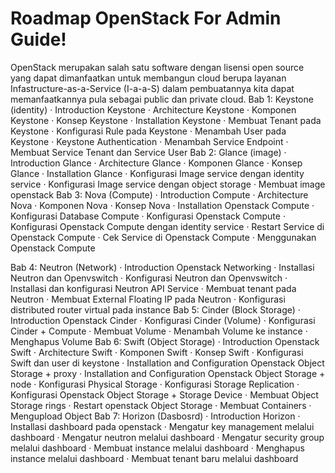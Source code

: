 # Roadmap OpenStack For Admin Guide!

OpenStack merupakan salah satu software dengan lisensi open source yang dapat
dimanfaatkan untuk membangun cloud berupa layanan Infastructure-as-a-Service (I-a-a-S)
dalam pembuatannya kita dapat memanfaatkannya pula sebagai public dan private cloud.
Bab 1: Keystone (identity)
· Introduction Keystone
· Architecture Keystone
· Komponen Keystone
· Konsep Keystone
· Installation Keystone
· Membuat Tenant pada Keystone
· Konfigurasi Rule pada Keystone
· Menambah User pada Keystone
· Keystone Authentication
· Menambah Service Endpoint
· Membuat Service Tenant dan Service User
Bab 2: Glance (image)
· Introduction Glance
· Architecture Glance
· Komponen Glance
· Konsep Glance
· Installation Glance
· Konfigurasi Image service dengan identity service
· Konfigurasi Image service dengan object storage
· Membuat image openstack
Bab 3: Nova (Compute)
· Introduction Compute
· Architecture Nova
· Komponen Nova
· Konsep Nova
· Installation Openstack Compute
· Konfigurasi Database Compute
· Konfigurasi Openstack Compute
· Konfigurasi Openstack Compute dengan identity service
· Restart Service di Openstack Compute
· Cek Service di Openstack Compute
· Menggunakan Openstack Compute

Bab 4: Neutron (Network)
· Introduction Openstack Networking
· Installasi Neutron dan Openvswitch
· Konfigurasi Neutron dan Openvswitch
· Installasi dan konfigurasi Neutron API Service
· Membuat tenant pada Neutron
· Membuat External Floating IP pada Neutron
· Konfigurasi distributed router virtual pada instance
Bab 5: Cinder (Block Storage)
· Introduction Openstack Cinder
· Konfigurasi Cinder (Volume)
· Konfigurasi Cinder + Compute
· Membuat Volume
· Menambah Volume ke instance
· Menghapus Volume
Bab 6: Swift (Object Storage)
· Introduction Openstack Swift
· Architecture Swift
· Komponen Swift
· Konsep Swift
· Konfigurasi Swift dan user di keystone
· Installation and Configuration Openstack Object Storage + proxy
· Installation and Configuration Openstack Object Storage + node
· Konfigurasi Physical Storage
· Konfigurasi Storage Replication
· Konfigurasi Openstack Object Storage + Storage Device
· Membuat Object Storage rings
· Restart openstack Object Storage
· Membuat Containers
· Mengupload Object
Bab 7: Horizon (Dasbosrd)
· Introduction Horizon
· Installasi dashboard pada openstack
· Mengatur key management melalui dashboard
· Mengatur neutron melalui dashboard
· Mengatur security group melalui dashboard
· Membuat instance melalui dashboard
· Menghapus instance melalui dashboard
· Membuat tenant baru melalui dashboard
